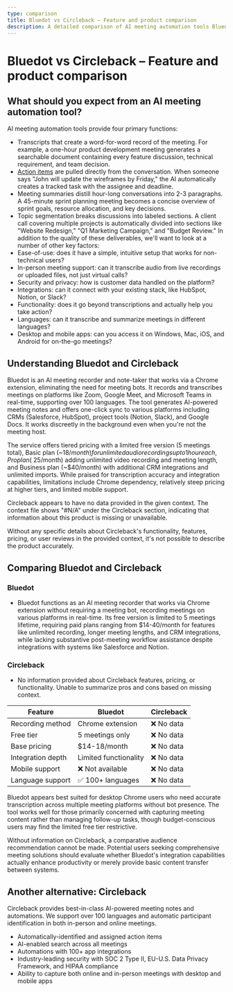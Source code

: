 ```yaml
---
type: comparison
title: Bluedot vs Circleback – Feature and product comparison
description: A detailed comparison of AI meeting automation tools Bluedot and Circleback, analyzing their features, pricing, and capabilities.
---
```


# Bluedot vs Circleback – Feature and product comparison

## What should you expect from an AI meeting automation tool?
AI meeting automation tools provide four primary functions:
* Transcripts that create a word-for-word record of the meeting. For example, a one-hour product development meeting generates a searchable document containing every feature discussion, technical requirement, and team decision.
* [Action items](/releases/add-action-items-to-meetings) are pulled directly from the conversation. When someone says "John will update the wireframes by Friday," the AI automatically creates a tracked task with the assignee and deadline.
* Meeting summaries distill hour-long conversations into 2-3 paragraphs. A 45-minute sprint planning meeting becomes a concise overview of sprint goals, resource allocation, and key decisions.
* Topic segmentation breaks discussions into labeled sections. A client call covering multiple projects is automatically divided into sections like "Website Redesign," "Q1 Marketing Campaign," and "Budget Review."
In addition to the quality of these deliverables, we'll want to look at a number of other key factors:
* Ease-of-use: does it have a simple, intuitive setup that works for non-technical users?
* In-person meeting support: can it transcribe audio from live recordings or uploaded files, not just virtual calls?
* Security and privacy: how is customer data handled on the platform?
* Integrations: can it connect with your existing stack, like HubSpot, Notion, or Slack?
* Functionality: does it go beyond transcriptions and actually help you take action?
* Languages: can it transcribe and summarize meetings in different languages?
* Desktop and mobile apps: can you access it on Windows, Mac, iOS, and Android for on-the-go meetings?

## Understanding Bluedot and Circleback
Bluedot is an AI meeting recorder and note-taker that works via a Chrome extension, eliminating the need for meeting bots. It records and transcribes meetings on platforms like Zoom, Google Meet, and Microsoft Teams in real-time, supporting over 100 languages. The tool generates AI-powered meeting notes and offers one-click sync to various platforms including CRMs (Salesforce, HubSpot), project tools (Notion, Slack), and Google Docs. It works discreetly in the background even when you're not the meeting host.

The service offers tiered pricing with a limited free version (5 meetings total), Basic plan (~$18/month) for unlimited audio recordings up to 1 hour each, Pro plan (~$25/month) adding unlimited video recording and meeting length, and Business plan (~$40/month) with additional CRM integrations and unlimited imports. While praised for transcription accuracy and integration capabilities, limitations include Chrome dependency, relatively steep pricing at higher tiers, and limited mobile support.

Circleback appears to have no data provided in the given context. The context file shows "#N/A" under the Circleback section, indicating that information about this product is missing or unavailable.

Without any specific details about Circleback's functionality, features, pricing, or user reviews in the provided context, it's not possible to describe the product accurately.

## Comparing Bluedot and Circleback

### Bluedot

* Bluedot functions as an AI meeting recorder that works via Chrome extension without requiring a meeting bot, recording meetings on various platforms in real-time. Its free version is limited to 5 meetings lifetime, requiring paid plans ranging from $14-40/month for features like unlimited recording, longer meeting lengths, and CRM integrations, while lacking substantive post-meeting workflow assistance despite integrations with systems like Salesforce and Notion.

### Circleback

* No information provided about Circleback features, pricing, or functionality. Unable to summarize pros and cons based on missing context.

| Feature | Bluedot | Circleback |
|---------|---------|------------|
| Recording method | Chrome extension | ❌ No data |
| Free tier | 5 meetings only | ❌ No data |
| Base pricing | $14-18/month | ❌ No data |
| Integration depth | Limited functionality | ❌ No data |
| Mobile support | ❌ Not available | ❌ No data |
| Language support | ✅ 100+ languages | ❌ No data |

Bluedot appears best suited for desktop Chrome users who need accurate transcription across multiple meeting platforms without bot presence. The tool works well for those primarily concerned with capturing meeting content rather than managing follow-up tasks, though budget-conscious users may find the limited free tier restrictive.

Without information on Circleback, a comparative audience recommendation cannot be made. Potential users seeking comprehensive meeting solutions should evaluate whether Bluedot's integration capabilities actually enhance productivity or merely provide basic content transfer between systems.

## Another alternative: Circleback
Circleback provides best-in-class AI-powered meeting notes and automations. We support over 100 languages and automatic participant identification in both in-person and online meetings.
* Automatically-identified and assigned action items
* AI-enabled search across all meetings
* Automations with 100+ app integrations
* Industry-leading security with SOC 2 Type II, EU-U.S. Data Privacy Framework, and HIPAA compliance
* Ability to capture both online and in-person meetings with desktop and mobile apps